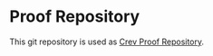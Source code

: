 # Proof Repository

This git repository is used as
[Crev Proof Repository](https://github.com/crev-dev/crev/wiki/Proof-Repository).
